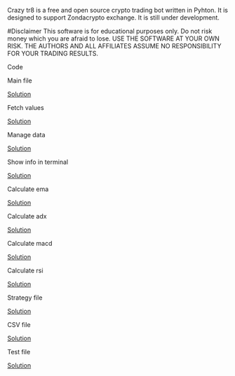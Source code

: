 Crazy tr8 is a free and open source crypto trading bot written in Pyhton. It is designed to support Zondacrypto exchange. It is still under development.

#Disclaimer
This software is for educational purposes only. Do not risk money which you are afraid to lose. USE THE SOFTWARE AT YOUR OWN RISK. THE AUTHORS AND ALL AFFILIATES ASSUME NO RESPONSIBILITY FOR YOUR TRADING RESULTS.

Code

Main file

[Solution](Crazy_tr8/get_bitcoin_price.py)

Fetch values

[Solution](Crazy_tr8/fetch_values.py)

Manage data

[Solution](Crazy_tr8/manage_data.py)

Show info in terminal

[Solution](Crazy_tr8/show_info_in_terminal.py)

Calculate ema

[Solution](Crazy_tr8/calculate_ema.py)

Calculate adx

[Solution](Crazy_tr8/calculate_adx.py)

Calculate macd

[Solution](Crazy_tr8/calculate_macd.py)

Calculate rsi

[Solution](Crazy_tr8/calculate_rsi.py)

Strategy file

[Solution](Crazy_tr8/strategy.py)

CSV file

[Solution](Crazy_tr8/bitcoin_price.csv)

Test file

[Solution](Crazy_tr8/test.py)